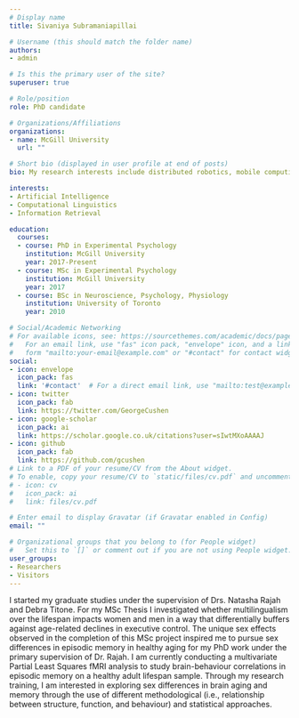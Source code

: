 ```yaml
---
# Display name
title: Sivaniya Subramaniapillai

# Username (this should match the folder name)
authors:
- admin

# Is this the primary user of the site?
superuser: true

# Role/position
role: PhD candidate

# Organizations/Affiliations
organizations:
- name: McGill University
  url: ""

# Short bio (displayed in user profile at end of posts)
bio: My research interests include distributed robotics, mobile computing and programmable matter.

interests:
- Artificial Intelligence
- Computational Linguistics
- Information Retrieval

education:
  courses:
  - course: PhD in Experimental Psychology
    institution: McGill University
    year: 2017-Present
  - course: MSc in Experimental Psychology
    institution: McGill University
    year: 2017
  - course: BSc in Neuroscience, Psychology, Physiology
    institution: University of Toronto
    year: 2010

# Social/Academic Networking
# For available icons, see: https://sourcethemes.com/academic/docs/page-builder/#icons
#   For an email link, use "fas" icon pack, "envelope" icon, and a link in the
#   form "mailto:your-email@example.com" or "#contact" for contact widget.
social:
- icon: envelope
  icon_pack: fas
  link: '#contact'  # For a direct email link, use "mailto:test@example.org".
- icon: twitter
  icon_pack: fab
  link: https://twitter.com/GeorgeCushen
- icon: google-scholar
  icon_pack: ai
  link: https://scholar.google.co.uk/citations?user=sIwtMXoAAAAJ
- icon: github
  icon_pack: fab
  link: https://github.com/gcushen
# Link to a PDF of your resume/CV from the About widget.
# To enable, copy your resume/CV to `static/files/cv.pdf` and uncomment the lines below.
# - icon: cv
#   icon_pack: ai
#   link: files/cv.pdf

# Enter email to display Gravatar (if Gravatar enabled in Config)
email: ""

# Organizational groups that you belong to (for People widget)
#   Set this to `[]` or comment out if you are not using People widget.
user_groups:
- Researchers
- Visitors
---
```


I started my graduate studies under the supervision of Drs. Natasha Rajah and Debra Titone. For my MSc Thesis I investigated whether multilingualism over the lifespan impacts women and men in a way that differentially buffers against age-related declines in executive control.  The unique sex effects observed in the completion of this MSc project inspired me to pursue sex differences in episodic memory in healthy aging for my PhD work under the primary supervision of Dr. Rajah. I am currently conducting a multivariate Partial Least Squares fMRI analysis to study brain-behaviour correlations in episodic memory on a healthy adult lifespan sample. Through my research training, I am interested in exploring sex differences in brain aging and memory through the use of different methodological (i.e., relationship between structure, function, and behaviour) and statistical approaches.
